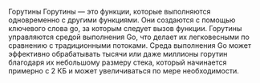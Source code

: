 Горутины
Горутины — это функции, которые выполняются одновременно с другими функциями.
Они создаются с помощью ключевого слова go, за которым следует вызов функции.
Горутины управляются средой выполнения Go, что делает их легковесными по сравнению с традиционными потоками.
Среда выполнения Go может эффективно обрабатывать тысячи или даже миллионы горутин благодаря их небольшому размеру стека, который начинается
 примерно с 2 КБ и может увеличиваться по мере необходимости.